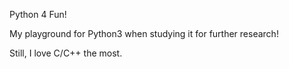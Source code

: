 Python 4 Fun!

My playground for Python3 when studying it for further research!

Still, I love C/C++ the most.
